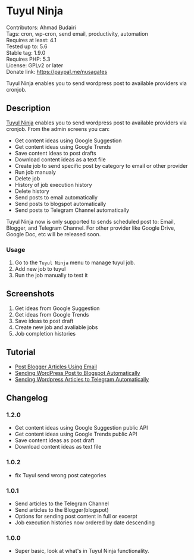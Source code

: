 # Tuyul Ninja

Contributors: Ahmad Budairi  
Tags: cron, wp-cron, send email, productivity, automation  
Requires at least: 4.1  
Tested up to: 5.6  
Stable tag: 1.9.0  
Requires PHP: 5.3  
License: GPLv2 or later  
Donate link: https://paypal.me/nusagates

Tuyul Ninja enables you to send wordpress post to available providers via cronjob.

## Description

[Tuyul Ninja](https://forum.nusagates.com/tags/tuyul-ninja/) enables you to send wordpress post to available providers via cronjob. From the admin screens you can:

 * Get content ideas using Google Suggestion
 * Get content ideas using Google Trends
 * Save content ideas to post drafts
 * Download content ideas as a text file
 * Create job to send specific post by category to email or other provider
 * Run job manualy
 * Delete job
 * History of job execution history
 * Delete history
 * Send posts to email automatically
 * Send posts to blogspot automatically
 * Send posts to Telegram Channel automatically

Tuyul Ninja now is only supported to sends scheduled post to: Email, Blogger, and Telegram Channel. For other provider like Google Drive, Google Doc, etc will be released soon.

### Usage

1. Go to the `Tuyul Ninja` menu to manage tuyul job.
2. Add new job to tuyul
3. Run the job manually to test it

## Screenshots
1. Get ideas from Google Suggestion
2. Get ideas from Google Trends
3. Save ideas to post draft
4. Create new job and avaliable jobs
5. Job completion histories

## Tutorial
* [Post Blogger Articles Using Email](https://forum.nusagates.com/threads/post-blogger-articles-using-email.141/)
* [Sending WordPress Post to Blogspot Automatically](https://forum.nusagates.com/threads/sending-wordpress-post-to-blogspot-automatically.140/)
* [Sending Wordpress Articles to Telegram Automatically](https://forum.nusagates.com/threads/sending-wordpress-articles-to-telegram-automatically.142/)

## Changelog ##
### 1.2.0 ###
- Get content ideas using Google Suggestion public API
- Get content ideas using Google Trends public API
- Save content ideas as post draft
- Download content ideas as text file
### 1.0.2 ###
- fix Tuyul send wrong post categories
### 1.0.1 ###
- Send articles to the Telegram Channel
- Send articles to the Blogger(blogspot)
- Options for sending post content in full or excerpt
- Job execution histories now ordered by date descending
### 1.0.0 ###
- Super basic, look at what's in Tuyul Ninja functionality.

